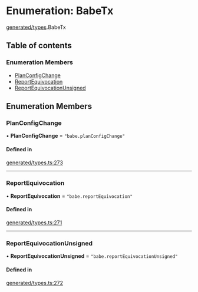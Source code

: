 # Enumeration: BabeTx

[generated/types](../wiki/generated.types).BabeTx

## Table of contents

### Enumeration Members

- [PlanConfigChange](../wiki/generated.types.BabeTx#planconfigchange)
- [ReportEquivocation](../wiki/generated.types.BabeTx#reportequivocation)
- [ReportEquivocationUnsigned](../wiki/generated.types.BabeTx#reportequivocationunsigned)

## Enumeration Members

### PlanConfigChange

• **PlanConfigChange** = ``"babe.planConfigChange"``

#### Defined in

[generated/types.ts:273](https://github.com/PolymeshAssociation/polymesh-sdk/blob/07b115c8/src/generated/types.ts#L273)

___

### ReportEquivocation

• **ReportEquivocation** = ``"babe.reportEquivocation"``

#### Defined in

[generated/types.ts:271](https://github.com/PolymeshAssociation/polymesh-sdk/blob/07b115c8/src/generated/types.ts#L271)

___

### ReportEquivocationUnsigned

• **ReportEquivocationUnsigned** = ``"babe.reportEquivocationUnsigned"``

#### Defined in

[generated/types.ts:272](https://github.com/PolymeshAssociation/polymesh-sdk/blob/07b115c8/src/generated/types.ts#L272)
